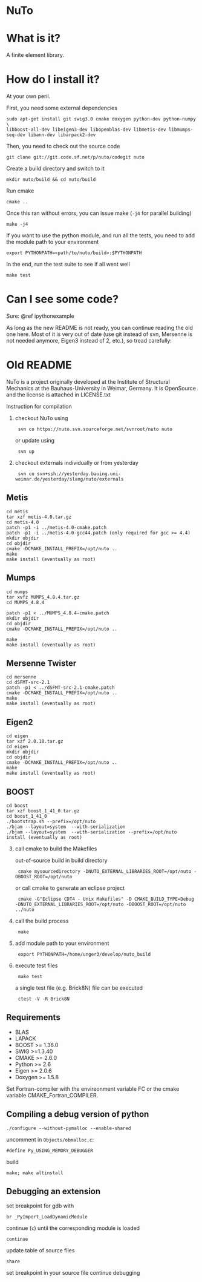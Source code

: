 NuTo
====

What is it?
===========
A finite element library.

How do I install it?
====================
At your own peril.

First, you need some external dependencies

    sudo apt-get install git swig3.0 cmake doxygen python-dev python-numpy \
    libboost-all-dev libeigen3-dev libopenblas-dev libmetis-dev libmumps-seq-dev libann-dev libarpack2-dev

Then, you need to check out the source code

    git clone git://git.code.sf.net/p/nuto/codegit nuto

Create a build directory and switch to it

    mkdir nuto/build && cd nuto/build

Run cmake

    cmake ..

Once this ran without errors, you can issue make (`-j4` for parallel building)

    make -j4

If you want to use the python module, and run all the tests, you need to add 
the module path to your environment

    export PYTHONPATH=<path/to/nuto/build>:$PYTHONPATH

In the end, run the test suite to see if all went well

    make test


Can I see some code?
====================

Sure: @ref ipythonexample

As long as the new README is not ready, you can continue reading the old one here.
Most of it is very out of date (use git instead of svn, Mersenne is not needed
anymore, Eigen3 instead of 2, etc.), so tread carefully:

Old README
==========

NuTo is a project originally developed at the Institute of Structural Mechanics at the Bauhaus-University
in Weimar, Germany. It is OpenSource and the license is attached in LICENSE.txt

Instruction for compilation

1. checkout NuTo using 

		svn co https://nuto.svn.sourceforge.net/svnroot/nuto nuto

   or update using

   		svn up

2. checkout externals individually or from yesterday
  
        svn co svn+ssh://yesterday.bauing.uni-weimar.de/yesterday/slang/nuto/externals
		
Metis
-------

    cd metis
    tar xzf metis-4.0.tar.gz
    cd metis-4.0
    patch -p1 -i ../metis-4.0-cmake.patch
    patch -p1 -i ../metis-4.0-gcc44.patch (only required for gcc >= 4.4)
    mkdir objdir
    cd objdir
    cmake -DCMAKE_INSTALL_PREFIX=/opt/nuto ..
    make
    make install (eventually as root)

Mumps
-------

    cd mumps
    tar xvfz MUMPS_4.8.4.tar.gz
    cd MUMPS_4.8.4
    
    patch -p1 < ../MUMPS_4.8.4-cmake.patch
    mkdir objdir
    cd objdir
    cmake -DCMAKE_INSTALL_PREFIX=/opt/nuto ..
			
    make
    make install (eventually as root)
			
Mersenne Twister
----------------

    cd mersenne
    cd dSFMT-src-2.1
    patch -p1 < ../dSFMT-src-2.1-cmake.patch
    cmake -DCMAKE_INSTALL_PREFIX=/opt/nuto ..
    make
    make install (eventually as root)

Eigen2
-------

    cd eigen
    tar xzf 2.0.10.tar.gz
    cd eigen
    mkdir objdir
    cd objdir
    cmake -DCMAKE_INSTALL_PREFIX=/opt/nuto ..
    make
    make install (eventually as root)

BOOST
-------

    cd boost
    tar xzf boost_1_41_0.tar.gz
    cd boost_1_41_0
    ./bootstrap.sh --prefix=/opt/nuto
    ./bjam --layout=system  --with-serialization
    ./bjam --layout=system  --with-serialization --prefix=/opt/nuto install (eventually as root)
		
3. call cmake to build the Makefiles 

   out-of-source build in build directory 

        cmake mysourcedirectory -DNUTO_EXTERNAL_LIBRARIES_ROOT=/opt/nuto -DBOOST_ROOT=/opt/nuto

   or call cmake to generate an eclipse project

        cmake -G"Eclipse CDT4 - Unix Makefiles" -D CMAKE_BUILD_TYPE=Debug  -DNUTO_EXTERNAL_LIBRARIES_ROOT=/opt/nuto -DBOOST_ROOT=/opt/nuto ../nuto

4. call the build process 

		make
		
5. add module path to your environment

		export PYTHONPATH=/home/unger3/develop/nuto_build

6. execute test files

        make test

   a single test file (e.g. Brick8N) file can be executed

        ctest -V -R Brick8N
		
Requirements
------------

- BLAS
- LAPACK
- BOOST >= 1.36.0
- SWIG >=1.3.40 
- CMAKE >= 2.6.0
- Python >= 2.6
- Eigen >= 2.0.6
- Doxygen >= 1.5.8

Set Fortran-compiler with the envireonment variable FC or the cmake variable CMAKE_Fortran_COMPILER.

Compiling a debug version of python
-----------------------------------

    ./configure --without-pymalloc --enable-shared

uncomment in `Objects/obmalloc.c`:

    #define Py_USING_MEMORY_DEBUGGER

build

    make; make altinstall

Debugging an extension
----------------------

set breakpoint for gdb with

    br _PyImport_LoadDynamicModule

continue (`c`) until the corresponding module is loaded

    continue

update table of source files

    share

set breakpoint in your source file
continue debugging
